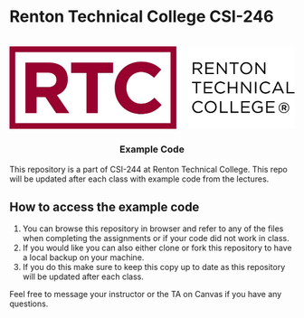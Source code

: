 # Renton Technical College CSI-246

<br />

<div align="center">  
    <img src="logo.jpg" alt="Logo">
    <h3 align="center">Example Code</h3>
</div>

This repository is a part of CSI-244 at Renton Technical College. This repo will be updated after each class with example code from the lectures.

## How to access the example code

1. You can browse this repository in browser and refer to any of the files when completing the assignments or if your code did not work in class.
2. If you would like you can also either clone or fork this repository to have a local backup on your machine.
3. If you do this make sure to keep this copy up to date as this repository will be updated after each class.

Feel free to message your instructor or the TA on Canvas if you have any questions.
